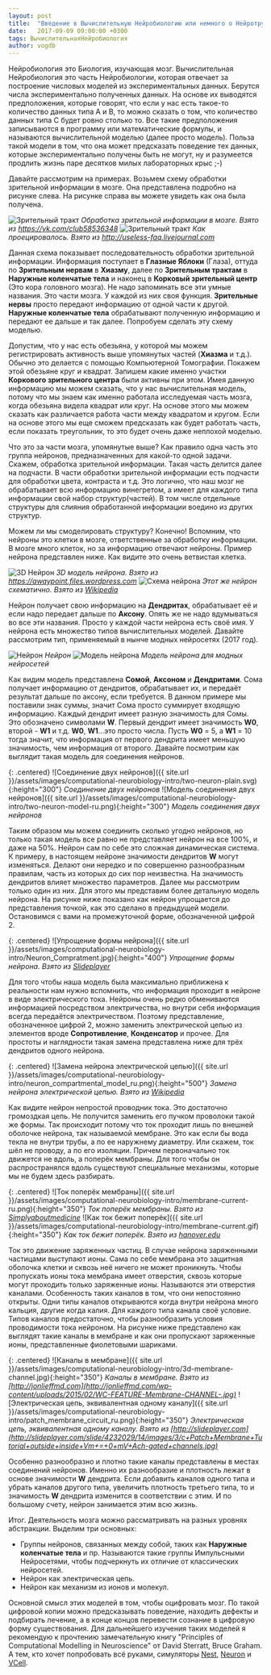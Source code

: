 ```yaml
---
layout: post
title:  "Введение в Вычислительную Нейробиологию или немного о Нейротрубах"
date:   2017-09-09 09:00:00 +0300
tags: ВычислительнаяНейробиология
author: vogdb
---
```


Нейробиология это Биология, изучающая мозг. Вычислительная Нейробиология это часть Нейробиологии, которая отвечает за построение числовых моделей из экспериментальных данных. Берутся числа экспериментально полученных данных. На основе их выводятся предположения, которые говорят, что если у нас есть такое-то количество данных типа A и B, то можно сказать о том, что количество данных типа C будет ровно столько то. Все такие предположения записываются в программу или математические формулы, и называются вычислительной моделью (далее просто модель). Польза такой модели в том, что она может предсказать поведение тех данных, которые экспериментально получены быть не могут, ну и разумеется продлить жизнь паре десятков милых лабораторных крыс ;-)

Давайте рассмотрим на примерах. Возьмем схему обработки зрительной информации в мозге. Она представлена подробно на рисунке слева. На рисунке справа вы можете увидеть как она была получена.

<p class="centered">
  <span class="half-width">
    <img src="{{ site.url }}/assets/images/computational-neurobiology-intro/visual-pathway-ru.jpg" alt="Зрительный тракт">
    <em>Обработка зрительной информации в мозге. Взято из <a href="https://vk.com/club58536348">https://vk.com/club58536348</a></em>
  </span>
  <span class="half-width" style="vertical-align: top">
    <img src="{{ site.url }}/assets/images/computational-neurobiology-intro/visual-pathway-view.png" alt="Зрительный тракт">
    <em>Как проецировалось. Взято из <a href="http://useless-faq.livejournal.com/12497311.html">http://useless-faq.livejournal.com</a></em>
  </span>
</p>

Данная схема показывает последовательность обработки зрительной информации. Информация поступает в **Глазные Яблоки** (Глаза), оттуда по **Зрительным нервам** в **Хиазму**, далее по **Зрительным трактам** в **Наружные коленчатые тела** и наконец в **Корковый зрительный центр** (Это кора головного мозга). Не надо запоминать все эти умные названия. Это части мозга. У каждой из них своя функция. **Зрительные нервы** просто передают информацию от одной части к другой. **Наружные коленчатые тела** обрабатывают полученную информацию и передают ее дальше и так далее. Попробуем сделать эту схему моделью.

Допустим, что у нас есть обезьяна, у которой мы можем регистрировать активность выше упомянутых частей (**Хиазма** и т.д.). Обычно это делается с помощью Компьютерной Томографии. Покажем этой обезьяне круг и квадрат. Запишем какие именно участки **Коркового зрительного центра** были активны при этом. Имея данную информацию мы можем сказать, что у нас вычислительная модель, потому что мы знаем как именно работала исследуемая часть мозга, когда обезьяна видела квадрат или круг. На основе этого мы можем сказать как различается работа части между квадратом и кругом. Если на основе этого мы еще сможем предсказать как будет работать часть, если показать треугольник, то это будет очень даже неплохой моделью.

Что это за части мозга, упомянутые выше? Как правило одна часть это группа нейронов, предназначенных для какой-то одной задачи. Скажем, обработка зрительной информации. Такая часть делится далее на подчасти. В части обработки зрительной информации есть подчасти для обработки цвета, контраста и т.д. Это логично, что наш мозг не обрабатывает всю информацию винегретом, а имеет для каждого типа информации свой набор структур(частей). В том числе отдельные структуры для слияния обработанной информации воедино из других структур.

Можем ли мы смоделировать структуру? Конечно! Вспомним, что нейроны это клетки в мозге, ответственные за обработку информации. В мозге много клеток, но за информацию отвечают нейроны. Пример нейрона представлен ниже. Как видите это очень ветвистая клетка.

<p class="centered">
  <span class="half-width">
    <img src="{{ site.url }}/assets/images/computational-neurobiology-intro/nerve-cell-model.jpg" alt="3D Нейрон">
    <em>3D модель нейрона. Взято из <a href="https://awaypoint.files.wordpress.com/2017/04/nerve-cell-model.jpg">https://awaypoint.files.wordpress.com</a></em>
  </span>
  <span class="half-width" style="vertical-align: top">
    <img src="{{ site.url }}/assets/images/computational-neurobiology-intro/Neuron-rus.svg" alt="Схема нейрона">
    <em>Этот же нейрон схематично. Взято из <a href="https://upload.wikimedia.org/wikipedia/commons/5/59/Neuron-rus.svg">Wikipedia</a></em>
  </span>
</p>

Нейрон получает свою информацию на **Дендритах**, обрабатывает её и если надо передает дальше по **Аксону**. Опять же не надо вдумываться во все эти названия. Просто у каждой части нейрона есть своё имя. У нейрона есть множество типов вычислительных моделей. Давайте рассмотрим тип, применяемый в нынче модных нейросетях (2017 год).

<p class="centered">
  <span class="half-width">
    <img src="{{ site.url }}/assets/images/computational-neurobiology-intro/single-neuron-plain.svg" alt="Нейрон">
    <em>Нейрон</em>
  </span>
  <span class="half-width" style="vertical-align: top">
    <img src="{{ site.url }}/assets/images/computational-neurobiology-intro/single-neuron-model-ru.png" alt="Модель нейрона">
    <em>Модель нейрона для модных нейросетей</em>
  </span>
</p>

Как видим модель представлена **Сомой**, **Аксоном** и **Дендритами**. Сома получает информацию от дендритов, обрабатывает их, и передаёт результат дальше по аксону, если требуется. В данном примере мы поставили знак суммы, значит Сома просто суммирует входящую информацию. Каждый дендрит имеет разную значимость для Сомы. Это обозначено символами **W**. Первый дендрит имеет значимость **W0**, второй - **W1** и т.д. **W0**, **W1**...это просто числа. Пусть **W0** = 5, а **W1** = 10 тогда значит, что информация от первого дендрита имеет меньшую значимость, чем информация от второго. Давайте посмотрим как выглядит такая модель для соединения нейронов.

{: .centered}
![Соединение двух нейронов]({{ site.url }}/assets/images/computational-neurobiology-intro/two-neuron-plain.svg){:height="300"}
*Соединение двух нейронов*
![Модель соединения двух нейронов]({{ site.url }}/assets/images/computational-neurobiology-intro/two-neuron-model-ru.png){:height="300"}
*Модель соединения двух нейронов*

Таким образом мы можем соединить сколько угодно нейронов, но только такая модель все равно не представляет нейрон на все 100%, и даже на 50%. Нейрон сам по себе это сложная динамическая система. К примеру, в настоящем нейроне значимости дендритов **W** могут изменяться. Делают они нередко и по совершенно разнообразным правилам, часть из которых до сих пор неизвестна. На значимость дендритов влияет множество параметров. Далее мы рассмотрим только один из них. Для этого мы представим более детальную модель нейрона. На рисунке ниже показано как нейрон упрощается до представления точкой, как это сделано в предыдущей модели. Остановимся с вами на промежуточной форме, обозначенной цифрой 2.

{: .centered}
![Упрощение формы нейрона]({{ site.url }}/assets/images/computational-neurobiology-intro/Neuron_Compratment.jpg){:height="400"}
*Упрощение формы нейрона. Взято из [Slideplayer](http://slideplayer.com/slide/6975345/24/)*

Для того чтобы наша модель была максимально приближена к реальности нам нужно вспомнить, что информация проходит в нейроне в виде электрического тока. Нейроны очень редко обмениваются информацией посредством электричества, но внутри себя информация всегда передаётся электричеством. Поэтому представление, обозначенное цифрой 2, можно заменить электрической цепью из элементов вроде **Сопротивление**, **Конденсатор** и прочее. Для простоты и наглядности такая замена представлена ниже для трёх дендритов одного нейрона.

{: .centered}
![Замена нейрона электрической цепью]({{ site.url }}/assets/images/computational-neurobiology-intro/neuron_compartmental_model_ru.png){:height="500"}
*Замена нейрона электрической цепью. Взято из [Wikipedia](https://upload.wikimedia.org/wikipedia/commons/1/10/Original_neuron,_a_cable_model_%26_a_compartmental_models_(ru).png)*

Как видите нейрон непростой проводник тока. Это достаточно громоздкая цепь. Не получится заменить его пучком проволоки такой же формы. Так происходит потому что ток проходит лишь по внешней оболочке нейрона, так называемой мембране. Это как если бы вода текла не внутри трубы, а по ее наружнему диаметру. Или скажем, ток шёл не проводу, а по его изоляции. Причем первоначально ток движется не вдоль, а поперёк мембраны. Для того чтобы он распространялся вдоль существуют специальные механизмы, которые мы не будем здесь разбирать.

{: .centered}
![Ток поперёк мембраны]({{ site.url }}/assets/images/computational-neurobiology-intro/membrane-current-ru.png){:height="350"}
*Ток поперёк мембраны. Взято из [Simplyaboutmedicine](https://simplyaboutmedicine.files.wordpress.com/2014/09/picture6.png)*
![Как ток бежит поперёк]({{ site.url }}/assets/images/computational-neurobiology-intro/membrane-current.gif){:height="350"}
*Как ток бежит поперёк. Взято из [hanover.edu](https://psychology.hanover.edu/krantz/neural/actpotanim.gif)*

Ток это движение заряженных частиц. В случае нейрона заряженными частицами выступают ионы. Сама по себе мембрана это защитная оболочка клетки и сквозь неё ничего не может проникнуть. Чтобы пропускать ионы тока мембрана имеет отверстия, сквозь которые могут проходить только заряженные ионы. Называются эти отверстия каналами. Особенность таких каналов в том, что они непостоянно открыты. Одни типы каналов открываются когда внутри нейрона много кальция, другие когда калия. Для каждого типа канала своё условие. Типов каналов предостаточно, чтобы разнообразить условия проводимости тока нейроном. На рисунке ниже представлено как выглядят такие каналы в мембране и как они пропускают заряженные ионы, представленные фиолетовыми шариками.

{: .centered}
![Каналы в мембране]({{ site.url }}/assets/images/computational-neurobiology-intro/3d-membrane-channel.jpg){:height="350"}
*Каналы в мембране. Взято из [http://jonlieffmd.com](http://jonlieffmd.com/wp-content/uploads/2015/02/WC-FEATURE-Membrane-CHANNEL-.jpg)*
![Электрическая цепь, эквивалентная одному каналу]({{ site.url }}/assets/images/computational-neurobiology-intro/patch_membrane_circuit_ru.png){:height="350"}
*Электрическая цепь, эквивалентная одному каналу. Взято из [http://slideplayer.com](http://slideplayer.com/slide/4232029/14/images/3/c+Patch+Membrane+Tutorial+outside+inside+Vm+=+0+mV+Ach-gated+channels.jpg)*

Особенно разнообразно и плотно такие каналы представлены в местах соединений нейронов. Именно их разнообразие и плотность лежат в основе значимости **W** дендрита. Если добавить каналов одного типа и убрать каналов другого типа, увеличить плотность третьего типа, то и значимость **W** дендрита изменится в соответствии с этим. И по большому счету, нейрон занимается этим всю жизнь.

Итог. Деятельность мозга можно рассматривать на разных уровнях абстракции. Выделим три основных:
 - Группы нейронов, связанных между собой, таких как **Наружные коленчатые тела** и пр. Называются такие группы Импульсными Нейросетями, чтобы подчеркнуть их отличие от классических нейросетей.
 - Нейрон как электрическая цепь.
 - Нейрон как механизм из ионов и молекул.

Основной смысл этих моделей в том, чтобы оцифровать мозг. По такой цифровой копии можно предсказывать поведение, находить дефекты и подбирать лечение, а в конце концов перевести сознание в цифровую форму существования. Для дальнейшего изучения таких моделей я рекомендую к прочтению замечательную книгу "Principles of Computational Modelling in Neuroscience" от David Sterratt, Bruce Graham. А тем, кто хочет попробовать всё руками, симуляторы [Nest](http://www.nest-simulator.org/), [Neuron](https://www.neuron.yale.edu/neuron/) и [VCell](http://vcell.org/).
